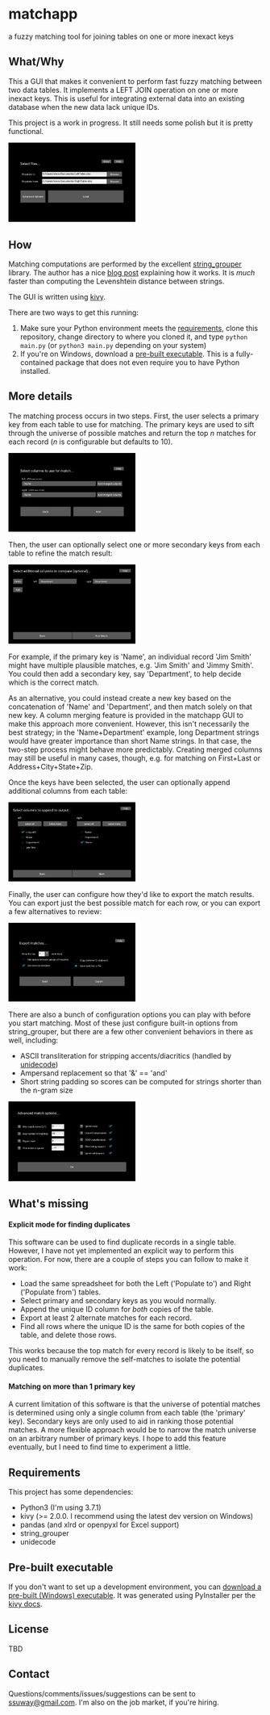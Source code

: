 # matchapp
a fuzzy matching tool for joining tables on one or more inexact keys

## What/Why
This a GUI that makes it convenient to perform fast fuzzy matching between two data tables. It implements a LEFT JOIN operation on one or more inexact keys. This is useful for integrating external data into an existing database when the new data lack unique IDs.

This project is a work in progress. It still needs some polish but it is pretty functional.

<img width="50%" src="https://github.com/probablyfine/matchapp/raw/main/screenshots/1%20load.png">

## How
Matching computations are performed by the excellent [string_grouper](https://github.com/Bergvca/string_grouper) library. The author has a nice [blog post](https://bergvca.github.io/2017/10/14/super-fast-string-matching.html) explaining how it works. It is *much* faster than computing the Levenshtein distance between strings.

The GUI is written using [kivy](https://kivy.org).

There are two ways to get this running:
1. Make sure your Python environment meets the [requirements](https://github.com/probablyfine/matchapp#requirements), clone this repository, change directory to where you cloned it, and type `python main.py` (or `python3 main.py` depending on your system)
2. If you're on Windows, download a [pre-built executable](https://github.com/probablyfine/matchapp#pre-built-executable). This is a fully-contained package that does not even require you to have Python installed.

## More details
The matching process occurs in two steps. First, the user selects a primary key from each table to use for matching. The primary keys are used to sift through the universe of possible matches and return the top *n* matches for each record (*n* is configurable but defaults to 10). 

<img width="50%" src="https://github.com/probablyfine/matchapp/raw/main/screenshots/2%20narrowby.png">

Then, the user can optionally select one or more secondary keys from each table to refine the match result:

<img width="50%" src="https://github.com/probablyfine/matchapp/raw/main/screenshots/3%20alsocompare.png">

For example, if the primary key is 'Name', an individual record 'Jim Smith' might have multiple plausible matches, e.g. 'Jim Smith' and 'Jimmy Smith'. You could then add a secondary key, say 'Department', to help decide which is the correct match.

As an alternative, you could instead create a new key based on the concatenation of 'Name' and 'Department', and then match solely on that new key. A column merging feature is provided in the matchapp GUI to make this approach more convenient. However, this isn't necessarily the best strategy; in the 'Name+Department' example, long Department strings would have greater importance than short Name strings. In that case, the two-step process might behave more predictably. Creating merged columns may still be useful in many cases, though, e.g. for matching on First+Last or Address+City+State+Zip.

Once the keys have been selected, the user can optionally append additional columns from each table:

<img width="50%" src="https://github.com/probablyfine/matchapp/raw/main/screenshots/4%20append.png">

Finally, the user can configure how they'd like to export the match results. You can export just the best possible match for each row, or you can export a few alternatives to review:

<img width="50%" src="https://github.com/probablyfine/matchapp/raw/main/screenshots/5%20export.png">

There are also a bunch of configuration options you can play with before you start matching. Most of these just configure built-in options from string_grouper, but there are a few other convenient behaviors in there as well, including:
- ASCII transliteration for stripping accents/diacritics (handled by [unidecode](https://pypi.org/project/Unidecode/))
- Ampersand replacement so that '&' == 'and'
- Short string padding so scores can be computed for strings shorter than the n-gram size

<img width="50%" src="https://github.com/probablyfine/matchapp/raw/main/screenshots/0%20config.png">

## What's missing
#### Explicit mode for finding duplicates
This software can be used to find duplicate records in a single table. However, I have not yet implemented an explicit way to perform this operation. For now, there are a couple of steps you can follow to make it work:
- Load the same spreadsheet for both the Left ('Populate to') and Right ('Populate from') tables.
- Select primary and secondary keys as you would normally.
- Append the unique ID column for *both* copies of the table.
- Export at least 2 alternate matches for each record.
- Find all rows where the unique ID is the same for both copies of the table, and delete those rows.

This works because the top match for every record is likely to be itself, so you need to manually remove the self-matches to isolate the potential duplicates.

#### Matching on more than 1 primary key
A current limitation of this software is that the universe of potential matches is determined using only a single column from each table (the 'primary' key). Secondary keys are only used to aid in ranking those potential matches. A more flexible approach would be to narrow the match universe on an arbitrary number of primary keys. I hope to add this feature eventually, but I need to find time to experiment a little.

## Requirements
This project has some dependencies:
- Python3 (I'm using 3.7.1)
- kivy (>= 2.0.0. I recommend using the latest dev version on Windows)
- pandas (and xlrd or openpyxl for Excel support)
- string_grouper
- unidecode

## Pre-built executable
If you don't want to set up a development environment, you can [download a pre-built (Windows) executable](https://www.dropbox.com/s/2thpc3lgidl7l6z/matchapp.zip?dl=1). It was generated using PyInstaller per the [kivy docs](https://kivy.org/doc/stable/guide/packaging-windows.html).

## License
TBD

## Contact
Questions/comments/issues/suggestions can be sent to ssuway@gmail.com. I'm also on the job market, if you're hiring.

